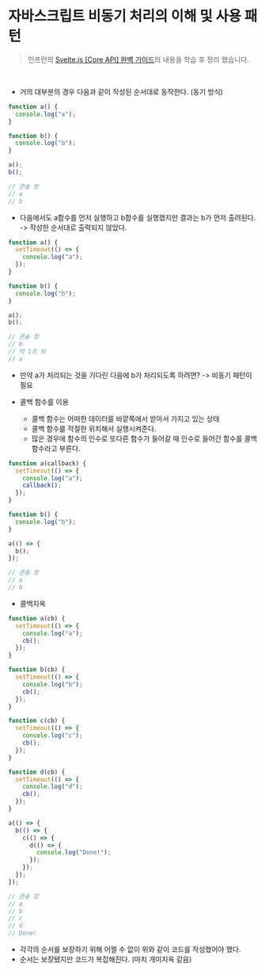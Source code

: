 # 자바스크립트 비동기 처리의 이해 및 사용 패턴

> 인프런의 [Svelte.js [Core API] 완벽 가이드](https://www.inflearn.com/course/%EC%8A%A4%EB%B2%A8%ED%8A%B8-%EC%99%84%EB%B2%BD-%EA%B0%80%EC%9D%B4%EB%93%9C)의 내용을 학습 후 정리 했습니다.

<br />

- 거의 대부분의 경우 다음과 같이 작성된 순서대로 동작한다. (동기 방식)

```javascript
function a() {
  console.log("a");
}

function b() {
  console.log("b");
}

a();
b();

// 콘솔 창
// a
// b
```

- 다음에서도 a함수를 먼저 실행하고 b함수를 실행했지만 결과는 b가 먼저 출려된다. -> 작성한 순서대로 출력되지 않았다.

```javascript
function a() {
  setTimeout(() => {
    console.log("a");
  });
}

function b() {
  console.log("b");
}

a();
b();

// 콘솔 창
// b
// 약 1초 뒤
// a
```

- 만약 a가 처리되는 것을 기다린 다음에 b가 처리되도록 하려면? -> 비동기 패턴이 필요

- 콜백 함수를 이용

  - 콜백 함수는 어떠한 데이터를 바깥쪽에서 받아서 가지고 있는 상태
  - 콜백 함수를 적절한 위치해서 실행시켜준다.
  - 많은 경우에 함수의 인수로 또다른 함수가 들어갈 때 인수로 들어간 함수를 콜백함수라고 부른다.

```javascript
function a(callback) {
  setTimeout(() => {
    console.log("a");
    callback();
  });
}

function b() {
  console.log("b");
}

a(() => {
  b();
});

// 콘솔 창
// a
// b
```

- 콜백지옥

```javascript
function a(cb) {
  setTimeout(() => {
    console.log("a");
    cb();
  });
}

function b(cb) {
  setTimeout(() => {
    console.log("b");
    cb();
  });
}

function c(cb) {
  setTimeout(() => {
    console.log("c");
    cb();
  });
}

function d(cb) {
  setTimeout(() => {
    console.log("d");
    cb();
  });
}

a(() => {
  b(() => {
    c(() => {
      d(() => {
        console.log("Done!");
      });
    });
  });
});

// 콘솔 창
// a
// b
// c
// d
// Done!
```

- 각각의 순서를 보장하기 위해 어쩔 수 없이 위와 같이 코드를 작성했어야 했다.
- 순서는 보장됐지만 코드가 복잡해진다. (마치 개미지옥 같음)
